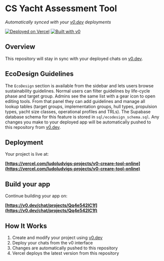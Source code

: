 # CS Yacht Assessment Tool

_Automatically synced with your [v0.dev](https://v0.dev) deployments_

[![Deployed on Vercel](https://img.shields.io/badge/Deployed%20on-Vercel-black?style=for-the-badge&logo=vercel)](https://vercel.com/ludoludvigs-projects/v0-creare-tool-online)
[![Built with v0](https://img.shields.io/badge/Built%20with-v0.dev-black?style=for-the-badge)](https://v0.dev/chat/projects/Qq4e542IC1f)

## Overview

This repository will stay in sync with your deployed chats on [v0.dev](https://v0.dev).

## EcoDesign Guidelines

The `EcoDesign` section is available from the sidebar and lets users browse sustainability guidelines.
Normal users can filter guidelines by life-cycle phase and target group.
Admins see the same list with a gear icon to open editing tools.
From that panel they can add guidelines and manage all lookup tables
(target groups, implementation groups, hull types, propulsion types,
yacht size classes, operational profiles and TRLs).
The Supabase database schema for this feature is stored in `sql/ecodesign_schema.sql`.
Any changes you make to your deployed app will be automatically pushed to this repository from [v0.dev](https://v0.dev).

## Deployment

Your project is live at:

**[https://vercel.com/ludoludvigs-projects/v0-creare-tool-online](https://vercel.com/ludoludvigs-projects/v0-creare-tool-online)**

## Build your app

Continue building your app on:

**[https://v0.dev/chat/projects/Qq4e542IC1f](https://v0.dev/chat/projects/Qq4e542IC1f)**

## How It Works

1. Create and modify your project using [v0.dev](https://v0.dev)
2. Deploy your chats from the v0 interface
3. Changes are automatically pushed to this repository
4. Vercel deploys the latest version from this repository
